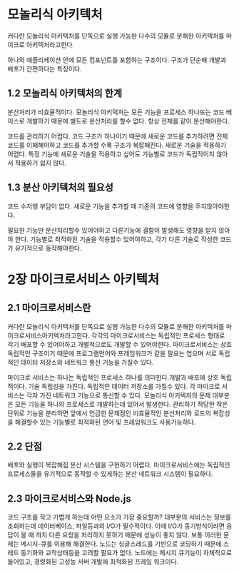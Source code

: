 # 모놀리식 아키텍처
커다란 모놀리식 아키텍처를 단독으로 실행 가능한 다수의 모듈로 분해한 아키텍처를 마이크로 아키텍처라고한다. 

하나의 애플리케이션 안에 모든 컴포넌트를 포함하는 구조이다. 구조가 단순해 개발과 배포가 간편하다는 특징이다.

## 1.2 모놀리식 아키텍처의 한계

분산처리가 비효율적이다. 모놀리식 아키텍처는 모든 기능을 프로세스 하나또는 코드 베이스로 개발하기 때문에 별도로 분산처리를 할수 없다. 항상 전체를 같이 분산해야한다.

코드를 관리하기 어렵다. 코드 구조가 하나이기 때문에 새로운 코드를 추가하려면 전체 코드를 이해해야하고 코드를 추가할 수록 구조가 복잡해진다. 
새로운 기술을 적용하기 어렵다. 특정 기능에 새로운 기술을 적용하고 싶어도 기능별로 코드가 독립적이지 않아서 적용하기 쉽지 않다. 

## 1.3 분산 아키텍처의 필요성 

코드 수저엥 부담이 없다. 새로운 기능을 추가할 때 기존의 코드에 영향을 주지않아야한다. 

필요한 기능만 분산처리할수 있어야하고 다른기능에 결함이 발생해도 영향을 받지 않아야 한다. 기능별로 최적화된 기술을 적용할수 있어야하고, 각기 다른 기술로 작성한 코드가 유기적으로 동작해야한다.  


# 2장 마이크로서비스 아키텍처

## 2.1 마이크로서비스란

커다란 모놀리식 아키텍처를 단독으로 실행 가능한 다수의 모듈로 분해한 아키텍처를 마이크로서비스아키텍처라고한다. 
각각의 마이크로서비스는 독립적인 프로세스 형태로 각기 배포할 수 있어야하고  개별적으로도 개발할 수 있어야한다. 마이크로서비스는 상호 독립적인 구조이기 때문에 프로그램언어와 프레임워크가 같을 필요는 업으며 서로 독립적인 데이터 저장소와 네트워크 통신 기능을 가질수 있다.

마이크로 서비스는 하나는 독립적인 프로세스 하나를 의미한다.개발과 배포에 상호 독립적이다. 
기술 독립성을 가진다. 독립적인 데이터 저장소를 가질수 있다. 각 마이크로 서비스는 각자 가진 네트워크 기능으로 통신할 수 있다. 모놀리식 아키텍처의 문제 대부분은 모든 기능을 하나의 프로세스로 개발하는데 있어서 발생한다. 관리하기 적당한 작은 단위로 기능을 분리하면 앞에서 언급한 문제점인 비효율적인 분산처리와 로드의 복잡성을 해결할수 있는 기능별로 최적화된 언어 및 프레임워크도 사용가능하다.

## 2.2 단점
배포와 실행이 복잡해짐
분산 시스템을 구현하기 어렵다. 마이크로서비스에는 독립적인 프로세스들을 유기적으로 동작할 수 있게하는 분산 네트워크 시스템이 필요하다. 

## 2.3 마이크로서비스와 Node.js

코드 구조를 작고 가볍게 하는데 어떤 요소가 가장 중요할까?
대부분의 서비스는 정보를 조회하는데 데이터베이스, 파일등과의 I/O가 필수적이다. 이때 I/O가 동기방식이라면 응답이 올 때 까지 다른 요청을 처리하지 못하기 때문에 성능이 좋지 않다. 보통 이러한 문제는 메시지-큐를 이용해 해결한다. 노드는 싱글스레드를 기반으로 코딩하기 때문에 스레드 동기화와 교착상태등을 고려할 필요가 없다. 노드에는 메시지 큐기능이 자체적으로 들어있고, 경령화된 고성능 서버 개발에 최적화된 프레임 워크이다. 